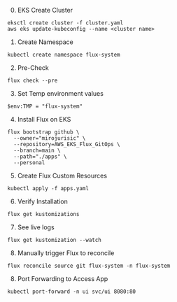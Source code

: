 0. EKS Create Cluster 
```
eksctl create cluster -f cluster.yaml
aws eks update-kubeconfig --name <cluster name>
```

1. Create Namespace
```
kubectl create namespace flux-system
```
2. Pre-Check
```
flux check --pre
```
3. Set Temp environment values
```
$env:TMP = "flux-system"
```
4. Install Flux on EKS
```
flux bootstrap github \
  --owner="mirojurisic" \
  --repository=AWS_EKS_Flux_GitOps \
  --branch=main \
  --path="./apps" \
  --personal
```
5. Create Flux Custom Resources
```
kubectl apply -f apps.yaml
```
6. Verify Installation
```
flux get kustomizations
```
7. See live logs
```
flux get kustomization --watch
```
8. Manually trigger Flux to reconcile
```
flux reconcile source git flux-system -n flux-system
```
8. Port Forwarding to Access App
```
kubectl port-forward -n ui svc/ui 8080:80
```
